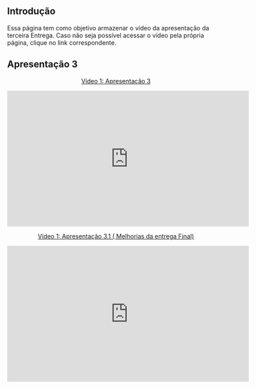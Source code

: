## Introdução

Essa página tem como objetivo armazenar o vídeo da apresentação da terceira Entrega. Caso não seja possível acessar o vídeo pela própria página, clique no link correspondente.

## Apresentação 3

<div align="center">
<p style="text-align: center"><a href="https://www.youtube.com/watch?v=2Awaq075XBE&ab_channel=emivaltojr" target="blanket">Vídeo 1: Apresentação 3</a></p>

<iframe width="560" height="315" src="https://www.youtube.com/embed/2Awaq075XBE?si=mxD1zoPNw-rk3a7t" title="YouTube video player" frameborder="0" allow="accelerometer; autoplay; clipboard-write; encrypted-media; gyroscope; picture-in-picture; web-share" referrerpolicy="strict-origin-when-cross-origin" allowfullscreen></iframe>



<div align="center">
<p style="text-align: center"><a href="https://www.youtube.com/watch?v=2Awaq075XBE&ab_channel=emivaltojr" target="blanket">Vídeo 1: Apresentação 3.1 ( Melhorias da entrega Final)</a></p>

<iframe width="560" height="315" src="https://www.youtube.com/embed/qlDevkYjHSQ?si=CqW7S5TG8TItT74R" title="YouTube video player" frameborder="0" allow="accelerometer; autoplay; clipboard-write; encrypted-media; gyroscope; picture-in-picture; web-share" referrerpolicy="strict-origin-when-cross-origin" allowfullscreen></iframe>